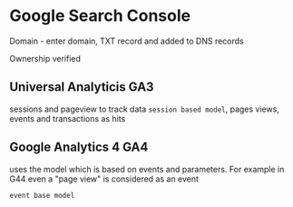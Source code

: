 # Google Search Console

Domain - enter domain, TXT record and added to DNS records

Ownership verified



## Universal Analyticis GA3
sessions and pageview to track data
`session based model`, pages views, events and transactions as hits

## Google Analytics 4 GA4
uses the model which is based on events and parameters. For example in G44 even a "page view" is considered as an event

`event base model`